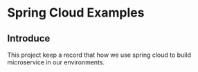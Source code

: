 # Spring Cloud Examples

## Introduce

This project keep a record that how we use spring cloud to build microservice in our environments.
